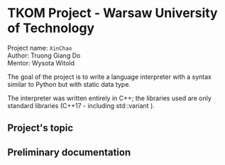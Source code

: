 # TKOM Project - Warsaw University of Technology

Project name: `XinChao` \
Author: Truong Giang Do \
Mentor: Wysota Witold

The goal of the project is to write a language interpreter with a syntax similar to Python but with static data type.

The interpreter was written entirely in C++; the libraries used are only standard libraries (C++17 - including std::variant ).

## Project's topic

## Preliminary documentation